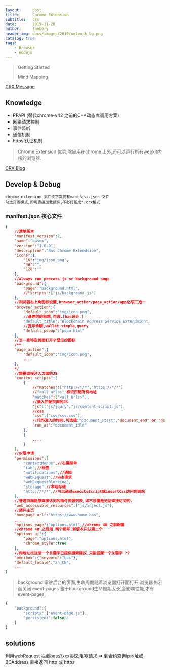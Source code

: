 ```yaml
---
layout:     post
title:      Chrome Extension
subtitle:   crx 
date:       2019-11-26
author:     lanbery
header-img: docs/images/2019/network_bg.png
catalog: true
tags:
    - Browser
    - nodejs  
---
```

> Getting Started
> 
> Mind Mapping

<a href="https://developer.chrome.com/extensions/messaging" target="Chrome Messing">CRX Message</a>



## Knowledge 
  - PPAPI (替代chrome-v42 之前的C++动态库调用方案)
  - 网络请求控制
  - 事件监听
  - 通信机制
  - https 认证机制
  
> Chrome Extension 优势,除应用在chrome 上外,还可以运行所有webkit内核的浏览器.

<a href="https://www.cnblogs.com/liuxianan/p/chrome-plugin-develop.html" target="CRX Guide">CRX Blog</a>

## Develop & Debug
    chrome extension 文件夹下需要有manifest.json 文件
    勾选开发模式,即可直接加载插件,不必打包成*.crx格式 
    

### manifest.json 核心文件
```json
{
    //清单版本
    "manifest_version":2,
    "name":"basex",
    "version":"1.0.0",
    "description":"Bas Chrome Extendsion",
    "icons":{
        "16":"img/icon.png",
        "48":"",
        "128":""
    },
    //always run process js or background page
    "background":{
        "page":"background.html",
        //"scripts":["js/background.js"]
    },
    //浏览器右上角图标设置,browser_action/page_action/app必须三选一
    "browser_action":{
        "default_icon":"img/icon.png",
        //悬停时的标题,可选.[bas设计:]
        "default_title":"Blockchain Address Service Extendsion",
        //显示余额,wallet simple,query
        "default_popup":"popu.html"
    },
    //当一些特定页面打开才显示的图标
    /**
    "page_action":{
        "default_icon":"img/icon.png",
        ...
    },
    */
    //需要直接注入页面的JS
    "content_scripts":[
        {
            //"matches":["http://*/*","https://*/*"]
            //"<all_urls>" 标识匹配所有地址
            "matches":["<all_urls>"],
            //插入匹配页面的JS
            "js":["js/jqury","js/content-script.js"],
            //css
            "css":["css/sss.css"],
            //代码注入的时间,可选值:"document_start","document_end" or "document_idle" 代表页面空闲时,默认document_idle
            "run_at":"document_idle"
        },
        {
            ....
        }
    ],
    //权限申请
    "permissions":[
        "contextMenus",//右键菜单
        "tab",//标签
        "notifications",//通知
        "webRequest",//web请求
        "webRequestBlocking",
        "storage",//本地存储
        "http://*/*",//可以通过executeScript或insertCss访问的网站
    ],
    //普通页面能够直接访问的插件资源列表,如不设置是无法直接访问的.
    "web_accessible_resources":["js/inject.js"],
    //插件主页
    "homepage_url":"https://www.home.bas",
    ...
    "options_page":"options.html",//chrome 40 之前配置
    //chrome 40 之后用,两个都写,新版本只认第二个
    "options_ui":{
        "page":"options.html",
        "chrome_style":true
    },
    //向地址栏注册一个关键字已提供搜索建议,只能设置一个关键字 ??
    "omnibox":{"keyword":"bas"},
    "default_locale":"zh_CN",
    ...
}    
```

> background 常驻后台的页面,生命周期随着浏览器打开而打开,浏览器关闭而关闭
> event-pages 鉴于background生命周期太长,会影响性能,才有event-pages,

```js
{
    "background":{
        "scripts":["event-page.js"],
        "persistent":false//
    }
}
```


## solutions 
利用webRequest 拦截bas://xxx协议,阻塞请求 =>
到合约查询ip地址或BCAddress 直接返回 http 或 https
